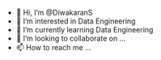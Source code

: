 - 👋 Hi, I’m @DiwakaranS
- 👀 I’m interested in Data Engineering
- 🌱 I’m currently learning Data Engineering
- 💞️ I’m looking to collaborate on ...
- 📫 How to reach me ...

<!---
DiwakaranS/DiwakaranS is a ✨ special ✨ repository because its `README.md` (this file) appears on your GitHub profile.
You can click the Preview link to take a look at your changes.
--->
